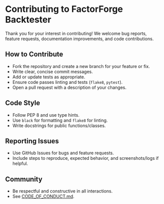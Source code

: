 # Contributing to FactorForge Backtester

Thank you for your interest in contributing! We welcome bug reports, feature requests, documentation improvements, and code contributions.

## How to Contribute
- Fork the repository and create a new branch for your feature or fix.
- Write clear, concise commit messages.
- Add or update tests as appropriate.
- Ensure code passes linting and tests (`flake8`, `pytest`).
- Open a pull request with a description of your changes.

## Code Style
- Follow PEP 8 and use type hints.
- Use `black` for formatting and `flake8` for linting.
- Write docstrings for public functions/classes.

## Reporting Issues
- Use GitHub Issues for bugs and feature requests.
- Include steps to reproduce, expected behavior, and screenshots/logs if helpful.

## Community
- Be respectful and constructive in all interactions.
- See [CODE_OF_CONDUCT.md](CODE_OF_CONDUCT.md).
